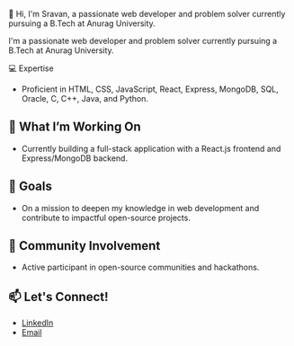 👋 Hi, I'm Sravan, a passionate web developer and problem solver currently pursuing a B.Tech at Anurag University.



   I'm a passionate web developer and problem solver currently pursuing a B.Tech at Anurag University.

💻 Expertise

  - Proficient in HTML, CSS, JavaScript, React, Express, MongoDB, SQL, Oracle, C, C++, Java, and Python.


## 🔧 What I’m Working On

- Currently building a full-stack application with a React.js frontend and Express/MongoDB backend.

## 🌱 Goals

- On a mission to deepen my knowledge in web development and contribute to impactful open-source projects.

## 🤝 Community Involvement

- Active participant in open-source communities and hackathons.



## 📫 Let's Connect!

- [LinkedIn](https://www.linkedin.com/feed/?trk=guest_homepage-basic_google-one-tap-submit)
- [Email](mailto:sravanpallerla1234@example.com)
